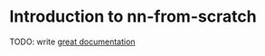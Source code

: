 # Introduction to nn-from-scratch

TODO: write [great documentation](http://jacobian.org/writing/what-to-write/)
